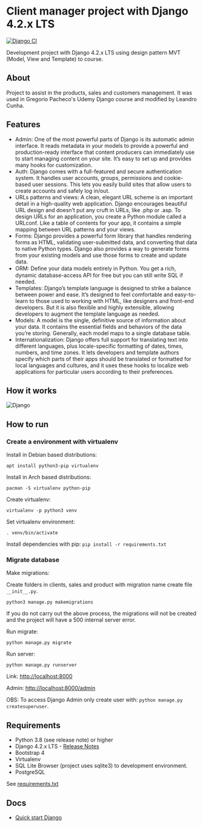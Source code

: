 # Client manager project with Django 4.2.x LTS

[![Django CI](https://github.com/leandrocunha526/client-manager/actions/workflows/django.yml/badge.svg)](https://github.com/leandrocunha526/client-manager/actions/workflows/django.yml)

Development project with Django 4.2.x LTS using design pattern MVT (Model, View and Template) to course.

## About

Project to assist in the products, sales and customers management. It was used in Gregorio Pacheco's Udemy Django course and modified by Leandro Cunha.

## Features

- Admin: One of the most powerful parts of Django is its automatic admin interface. It reads metadata in your models to provide a powerful and production-ready interface that content producers can immediately use to start managing content on your site. It’s easy to set up and provides many hooks for customization.
- Auth: Django comes with a full-featured and secure authentication system. It handles user accounts, groups, permissions and cookie-based user sessions. This lets you easily build sites that allow users to create accounts and safely log in/out.
- URLs patterns and views: A clean, elegant URL scheme is an important detail in a high-quality web application. Django encourages beautiful URL design and doesn’t put any cruft in URLs, like .php or .asp. To design URLs for an application, you create a Python module called a URLconf. Like a table of contents for your app, it contains a simple mapping between URL patterns and your views.
- Forms: Django provides a powerful form library that handles rendering forms as HTML, validating user-submitted data, and converting that data to native Python types. Django also provides a way to generate forms from your existing models and use those forms to create and update data.
- ORM: Deﬁne your data models entirely in Python. You get a rich, dynamic database-access API for free but you can still write SQL if needed.
- Templates: Django’s template language is designed to strike a balance between power and ease. It’s designed to feel comfortable and easy-to-learn to those used to working with HTML, like designers and front-end developers. But it is also flexible and highly extensible, allowing developers to augment the template language as needed.
- Models: A model is the single, definitive source of information about your data. It contains the essential fields and behaviors of the data you’re storing. Generally, each model maps to a single database table.
- Internationalization: Django offers full support for translating text into different languages, plus locale-specific formatting of dates, times, numbers, and time zones. It lets developers and template authors specify which parts of their apps should be translated or formatted for local languages and cultures, and it uses these hooks to localize web applications for particular users according to their preferences.

## How it works

![Django](https://www.horadecodar.com.br/wp-content/uploads/2019/01/django-r-r.jpg)

## How to run

### Create a environment with virtualenv

Install in Debian based distributions:

`apt install python3-pip virtualenv`

Install in Arch based distributions:

`pacman -S virtualenv python-pip`

Create virtualenv:

`virtualenv -p python3 venv`

Set virtualenv environment:

`. venv/bin/activate`

Install dependencies with pip:
`pip install -r requirements.txt`

### Migrate database

Make migrations:

Create folders in clients, sales and product with migration name create file `__init__.py`.

`python3 manage.py makemigrations`

If you do not carry out the above process, the migrations will not be created and the project will have a 500 internal server error.

Run migrate:

`python manage.py migrate`

Run server:

`python manage.py runserver`

Link: <http://localhost:8000>

Admin: <http://localhost:8000/admin>

OBS: To access Django Admin only create user with: `python manage.py createsuperuser`.

## Requirements

- Python 3.8 (see release note) or higher
- Django 4.2.x LTS - [Release Notes](https://docs.djangoproject.com/en/4.2/releases)
- Bootstrap 4
- Virtualenv
- SQL Lite Browser (project uses sqlite3) to development environment.
- PostgreSQL

See [requirements.txt](requirements.txt)

## Docs

- [Quick start Django](https://www.djangoproject.com/start/)
